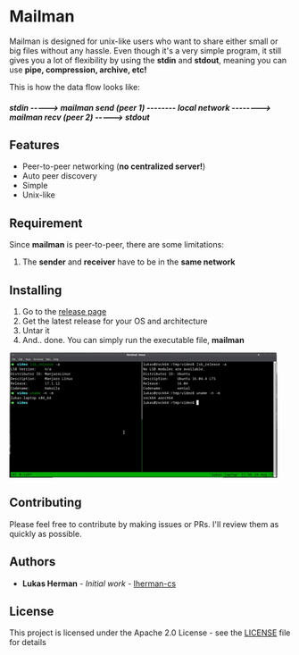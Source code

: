 # Mailman

Mailman is designed for unix-like users who want to share either small or big files without any hassle. Even though it's a very simple program, it still gives you a lot of flexibility by using the **stdin** and **stdout**, meaning you can use **pipe, compression, archive, etc!**

This is how the data flow looks like:

##### stdin -----> mailman send (peer 1) -------- local network --------> mailman recv (peer 2) -----> stdout

## Features

* Peer-to-peer networking (**no centralized server!**)
* Auto peer discovery
* Simple
* Unix-like

## Requirement

Since **mailman** is peer-to-peer, there are some limitations:

1. The **sender** and **receiver** have to be in the **same network**

## Installing

1. Go to the [release page](https://github.com/lherman-cs/mailman/releases)
2. Get the latest release for your OS and architecture
3. Untar it
4. And.. done. You can simply run the executable file, **mailman**

![demo](demo.gif)

## Contributing

Please feel free to contribute by making issues or PRs. I'll review them as quickly as possible.

## Authors

* **Lukas Herman** - *Initial work* - [lherman-cs](https://github.com/lherman-cs)

## License

This project is licensed under the Apache 2.0 License - see the [LICENSE](LICENSE) file for details
